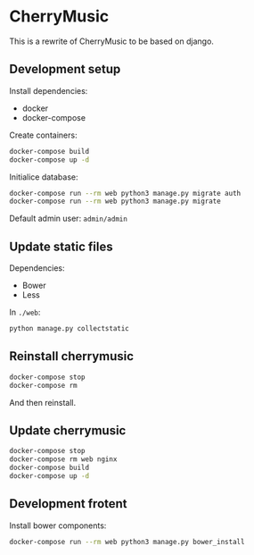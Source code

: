 CherryMusic
===========

This is a rewrite of CherryMusic to be based on django.

Development setup
-----------------

Install dependencies:
* docker
* docker-compose

Create containers:
```bash
docker-compose build
docker-compose up -d
```

Initialice database:
```bash
docker-compose run --rm web python3 manage.py migrate auth
docker-compose run --rm web python3 manage.py migrate 
```

Default admin user: `admin/admin`

Update static files
-------------------
Dependencies:
* Bower
* Less

In `./web`:
```bash
python manage.py collectstatic
```

Reinstall cherrymusic
---------------------
```bash
docker-compose stop
docker-compose rm
```
And then reinstall.


Update cherrymusic
------------------
```bash
docker-compose stop
docker-compose rm web nginx
docker-compose build
docker-compose up -d
```

Development frotent
-------------------
Install bower components:
```bash
docker-compose run --rm web python3 manage.py bower_install
```
